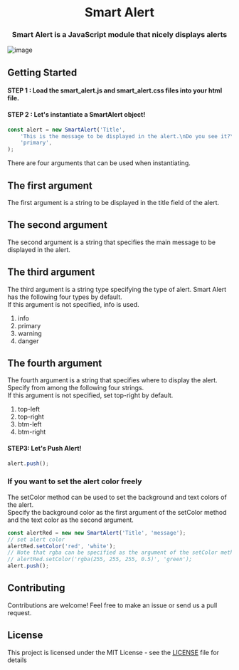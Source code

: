 <div align="center">
  <h1> Smart Alert </h1>
  <h3> Smart Alert is a JavaScript module that nicely displays alerts </h3>
   
</div>

![image](https://i.pinimg.com/originals/51/91/ff/5191ff6f9c185ca58958409513eb5cb6.gif)




## Getting Started
#### STEP 1 : Load the smart_alert.js and smart_alert.css files into your html file.  
#### STEP 2 : Let's instantiate a SmartAlert object!  
```javascript
const alert = new SmartAlert('Title',
    'This is the message to be displayed in the alert.\nDo you see it?\nWell, get started and you too can use this great module!',
    'primary',
);
```  
There are four arguments that can be used when instantiating.  
## The first argument
The first argument is a string to be displayed in the title field of the alert.
## The second argument
The second argument is a string that specifies the main message to be displayed in the alert.
## The third argument
The third argument is a string type specifying the type of alert.
Smart Alert has the following four types by default.  
If this argument is not specified, info is used.
1. info
2. primary
3. warning
4. danger
## The fourth argument
The fourth argument is a string that specifies where to display the alert.  
Specify from among the following four strings.  
If this argument is not specified, set top-right by default.  
1. top-left
2. top-right
3. btm-left
4. btm-right

#### STEP3: Let's Push Alert!
```javascript
alert.push();
```  

### If you want to set the alert color freely
The setColor method can be used to set the background and text colors of the alert.  
Specify the background color as the first argument of the setColor method and the text color as the second argument.  
```javascript
const alertRed = new new SmartAlert('Title', 'message');
// set alert color
alertRed.setColor('red', 'white');
// Note that rgba can be specified as the argument of the setColor method, as shown below.
// alertRed.setColor('rgba(255, 255, 255, 0.5)', 'green');
alert.push();
```  

## Contributing
Contributions are welcome!
Feel free to make an issue or send us a pull request.

## License

This project is licensed under the MIT License - see the [LICENSE](LICENSE) file for details
